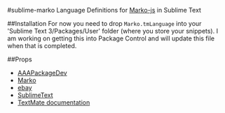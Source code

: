 #sublime-marko
Language Definitions for [Marko-js](https://github.com/marko-js/marko) in Sublime Text

##Installation
For now you need to drop `Marko.tmLanguage` into your 'Sublime Text 3/Packages/User' folder (where you store your snippets). I am working on getting this into Package Control and will update this file when that is completed.

##Props
- [AAAPackageDev](https://bitbucket.org/guillermooo/aaapackagedev)
- [Marko](https://github.com/marko-js/marko)
- [ebay](https://www.ebay.com)
- [SublimeText](http://www.sublimetext.com/)
- [TextMate documentation](https://manual.macromates.com/en/language_grammars)
